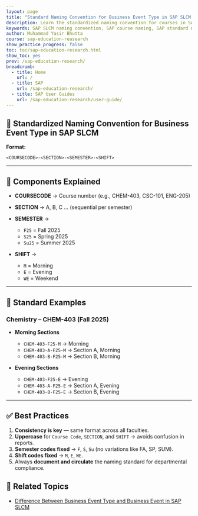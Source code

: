 ```yaml
---
layout: page
title: "Standard Naming Convention for Business Event Type in SAP SLCM – Format, Examples, and Best Practices"
description: Learn the standardized naming convention for courses in SAP SLCM. Discover the correct format, detailed component explanations, and practical examples for course codes, sections, semesters, and shifts. Follow best practices to ensure consistency and clarity across university departments.
keywords: SAP SLCM naming convention, SAP course naming, SAP standard naming, SAP course code format, SAP section code, SAP semester code, SAP shift code, SAP best practices, SAP education, SAP university course management, SAP user guide
author: Muhammad Yasir Bhutta
course: sap-education-reasearch
show_practice_progress: false
toc: toc/sap-education-research.html
show_toc: yes
prev: /sap-education-research/
breadcrumb:
  - title: Home
    url: /
  - title: SAP
    url: /sap-education-research/
  - title: SAP User Guides
    url: /sap-education-research/user-guide/
---
```


## 🔹 Standardized Naming Convention for Business Event Type in SAP SLCM

**Format:**

```
<COURSECODE>-<SECTION>-<SEMESTER>-<SHIFT>
```

---

## 🔹 Components Explained

* **COURSECODE** → Course number (e.g., CHEM-403, CSC-101, ENG-205)
* **SECTION** → A, B, C … (sequential per semester)
* **SEMESTER** →

  * `F25` = Fall 2025
  * `S25` = Spring 2025
  * `Su25` = Summer 2025
* **SHIFT** →

  * `M` = Morning
  * `E` = Evening
  * `WE` = Weekend

---

## 🔹 Standard Examples

### Chemistry – CHEM-403 (Fall 2025)

* **Morning Sections**

  * `CHEM-403-F25-M` → Morning
  * `CHEM-403-A-F25-M` → Section A, Morning
  * `CHEM-403-B-F25-M` → Section B, Morning

* **Evening Sections**

  * `CHEM-403-F25-E` → Evening
  * `CHEM-403-A-F25-E` → Section A, Evening
  * `CHEM-403-B-F25-E` → Section B, Evening


---

## ✅ Best Practices

1. **Consistency is key** — same format across all faculties.
2. **Uppercase** for `Course Code`, `SECTION`, and `SHIFT` → avoids confusion in reports.
3. **Semester codes fixed** → `F`, `S`, `Su` (no variations like FA, SP, SUM).
4. **Shift codes fixed** → `M`, `E`, `WE`.
5. Always **document and circulate** the naming standard for departmental compliance.

## 📘 **Related Topics**

* [Difference Between Business Event Type and Business Event in SAP SLCM](../../sap-slcm/difference-bet-business-event-type.md)






